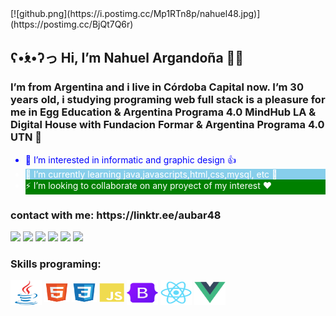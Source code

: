 <div style="border-radius: 5px;">
  [![github.png](https://i.postimg.cc/Mp1RTn8p/nahuel48.jpg)](https://postimg.cc/BjQt7Q6r)
</div>

<section>
  <h1 align="left">ʕ•́ᴥ•̀ʔっ  Hi, I’m Nahuel Argandoña 🧔🏽 </h1>
  <h3 align="left"> I’m from Argentina and i live in Córdoba Capital now. I’m 30 years old,  i studying programing web full stack is a pleasure for me in Egg Education & Argentina Programa 4.0 MindHub LA & Digital House with Fundacion Formar & Argentina Programa 4.0 UTN 🐣</h3> 
</section>
<section>
<ul>
  <li style="color: blue;">👀 I’m interested in informatic and graphic design 👍</li>
  <li style="color: white; background-color: skyblue;">👋 I’m currently learning java,javascripts,html,css,mysql, etc 🤔</li>
  <li style="color: white; background-color: green;">⚡ I’m looking to collaborate on any proyect of my interest ❤</li>
</ul>
  <h3> contact with me: https://linktr.ee/aubar48 </h3>
</section>
<section> 
  <a href="https://www.youtube.com/channel/UCv3dFEz4UJQtPJxBWl8npPg" target="_blank"><img src="https://img.shields.io/badge/YouTube-FF0000?style=for-the-badge&logo=youtube&logoColor=white" target="_blank"></a>
  <a href="https://instagram.com/Aubar48" target="_blank"><img src="https://img.shields.io/badge/-Instagram-%23E4405F?style=for-the-badge&logo=instagram&logoColor=white" target="_blank"></a>
 	<a href="https://www.twitch.tv/aubarcito" target="_blank"><img src="https://img.shields.io/badge/Twitch-9146FF?style=for-the-badge&logo=twitch&logoColor=white" target="_blank"></a>
  <a href="https://discord.gg/xwQatRBV" target="_blank"><img src="https://img.shields.io/badge/Discord-7289DA?style=for-the-badge&logo=discord&logoColor=white" target="_blank"></a> 
  <a href = "mailto:rociio.fressa@gmail.com" target="_blank"><img src="https://img.shields.io/badge/-Gmail-%23333?style=for-the-badge&logo=gmail&logoColor=white" target="_blank"></a>
  <a href="https://www.linkedin.com/in/Aubar48" target="_blank"><img src="https://img.shields.io/badge/-LinkedIn-%230077B5?style=for-the-badge&logo=linkedin&logoColor=white" target="_blank"></a> 
  <h3> Skills programing: </h3>  
</section>
<section>
  <img align="center" alt="JAVA" height="40" width="50" src="https://raw.githubusercontent.com/devicons/devicon/master/icons/java/java-original.svg">
  <img align="center" alt="HTML" height="30" width="40" src="https://raw.githubusercontent.com/devicons/devicon/master/icons/html5/html5-original.svg"> 
  <img align="center" alt="CSS" height="30" width="40" src="https://raw.githubusercontent.com/devicons/devicon/master/icons/css3/css3-original.svg"> 
  <img align="center" alt="JS" height="30" width="40" src="https://raw.githubusercontent.com/devicons/devicon/master/icons/javascript/javascript-plain.svg"> 
  <img align="center" alt="Bootstrap" height="40" width="50" src="https://raw.githubusercontent.com/devicons/devicon/master/icons/bootstrap/bootstrap-original.svg"> 
  <img align="center" alt="REACT" height="40" width="50" src="https://raw.githubusercontent.com/devicons/devicon/master/icons/react/react-original.svg">
  <img align="center" alt="VUEJS" height="40" width="50" src="https://raw.githubusercontent.com/devicons/devicon/master/icons/vuejs/vuejs-original.svg">
</section>


<!---
Nahuel Argandoña is a ✨ special ✨ repository because its `README.md` (this file) appears on your GitHub profile- 
-->

